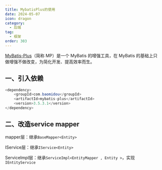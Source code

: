 ```yaml
---
title: MybatisPlus的使用
date: 2024-05-07
icon: dragon
category:
  - 后端
tag:
  - 框架
order: 303
---
```


[MyBatis-Plus](https://mybatis.plus/)（简称 MP）是一个 MyBatis 的增强工具，在 MyBatis 的基础上只做增强不做改变，为简化开发、提高效率而生。

<!-- more -->

## 一、引入依赖

```java
<dependency>
    <groupId>com.baomidou</groupId>
    <artifactId>mybatis-plus</artifactId>
    <version>3.5.3.1</version>
</dependency>

```

## 二、改造service mapper

mapper层：继承`BaseMapper<Entity>`

IService层：继承`IService<Entity>`

ServiceImpl层：继承`ServiceImpl<EntityMapper , Entity >`，实现`IEntityService`
